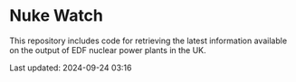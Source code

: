 # Nuke Watch

This repository includes code for retrieving the latest information available on the output of EDF nuclear power plants in the UK.

Last updated: 2024-09-24 03:16